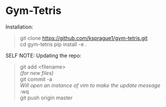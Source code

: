 # Gym-Tetris
Installation:

>git clone https://github.com/ksprague1/gym-tetris.git<br/>
>cd gym-tetris
>pip install -e .


SELF NOTE:
Updating the repo:
> git add \<filename\><br/>
*(for new files)*<br/>
> git commit -a<br/>
*Will open an instance of vim to make the update message*<br/>
>:wq<br/>
>git push origin master<br/>